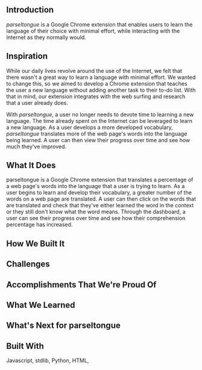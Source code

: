 
## Introduction
*parseltongue* is a Google Chrome extension that enables users to learn the language of their choice with minimal effort, while interacting with the Internet as they normally would. 

## Inspiration
While our daily lives revolve around the use of the Internet, we felt that there wasn't a great way to learn a language with minimal effort. We wanted to change this, so we aimed to develop a Chrome extension that teaches the user a new language without adding another task to their to-do list. With that in mind, our extension integrates with the web surfing and research that a user already does. 

With *parseltongue*, a user no longer needs to devote time to learning a new language. The time already spent on the Internet can be leveraged to learn a new language. As a user develops a more developed vocabulary, *parseltongue* translates more of the web page's words into the language being learned. A user can then view their progress over time and see how much they've improved. 

## What It Does
parseltongue is a Google Chrome extension that translates a percentage of a web page's words into the language that a user is trying to learn. As a user begins to learn and develop their vocabulary, a greater number of the words on a web page are translated. A user can then click on the words that are translated and check that they've either learned the word in the context or they still don't know what the word means. Through the dashboard, a user can see their progress over time and see how their comprehension percentage has increased. 

## How We Built It


## Challenges


## Accomplishments That We're Proud Of


## What We Learned


## What's Next for parseltongue


## Built With
Javascript, stdlib, Python, HTML, 
